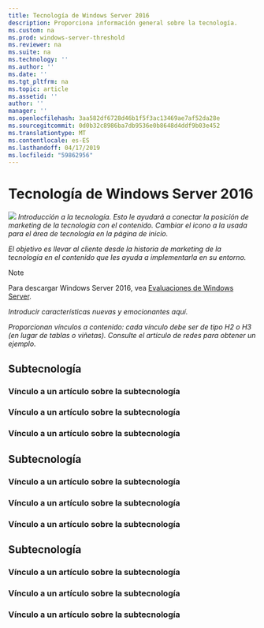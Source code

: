 ```yaml
---
title: Tecnología de Windows Server 2016
description: Proporciona información general sobre la tecnología.
ms.custom: na
ms.prod: windows-server-threshold
ms.reviewer: na
ms.suite: na
ms.technology: ''
ms.author: ''
ms.date: ''
ms.tgt_pltfrm: na
ms.topic: article
ms.assetid: ''
author: ''
manager: ''
ms.openlocfilehash: 3aa582df6728d46b1f5f3ac13469ae7af52da28e
ms.sourcegitcommit: 0d0b32c8986ba7db9536e0b8648d4ddf9b03e452
ms.translationtype: MT
ms.contentlocale: es-ES
ms.lasthandoff: 04/17/2019
ms.locfileid: "59862956"
---
```

# <a name="technology-in-windows-server-2016"></a>Tecnología de Windows Server 2016 

<img src="media/6-networking.png" style='align:left'> *Introducción a la tecnología. Esto le ayudará a conectar la posición de marketing de la tecnología con el contenido. Cambiar el icono a la usada para el área de tecnología en la página de inicio.*

*El objetivo es llevar al cliente desde la historia de marketing de la tecnología en el contenido que les ayuda a implementarla en su entorno.*



>[!Note]
> Para descargar Windows Server 2016, vea [Evaluaciones de Windows Server](https://www.microsoft.com/evalcenter/evaluate-windows-server-2016).

*Introducir características nuevas y emocionantes aquí.*

*Proporcionan vínculos a contenido: cada vínculo debe ser de tipo H2 o H3 (en lugar de tablas o viñetas). Consulte el artículo de redes para obtener un ejemplo.*
## <a name="sub-technology"></a>Subtecnología

### <a name="link-to-article-about-sub-technology"></a>Vínculo a un artículo sobre la subtecnología

### <a name="link-to-article-about-sub-technology"></a>Vínculo a un artículo sobre la subtecnología

### <a name="link-to-article-about-sub-technology"></a>Vínculo a un artículo sobre la subtecnología

## <a name="sub-technology"></a>Subtecnología

### <a name="link-to-article-about-sub-technology"></a>Vínculo a un artículo sobre la subtecnología

### <a name="link-to-article-about-sub-technology"></a>Vínculo a un artículo sobre la subtecnología

### <a name="link-to-article-about-sub-technology"></a>Vínculo a un artículo sobre la subtecnología
## <a name="sub-technology"></a>Subtecnología

### <a name="link-to-article-about-sub-technology"></a>Vínculo a un artículo sobre la subtecnología

### <a name="link-to-article-about-sub-technology"></a>Vínculo a un artículo sobre la subtecnología

### <a name="link-to-article-about-sub-technology"></a>Vínculo a un artículo sobre la subtecnología
